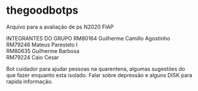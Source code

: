 # thegoodbotps

Arquivo para a avaliação de ps N2020 FIAP

INTEGRANTES DO GRUPO 
 RM80164 Guilherme Camillo Agostinho         
 RM79246 Mateus Parestelo I        
 RM80635 Guilherme Barbosa         
 RM79224 Caio Cesar 

Bot cuidador para ajudar pessoas na quarentena, algumas sugestões do que fazer enquanto esta isolado.
Falar sobre depressão e alguns DISK para rapida informação.
